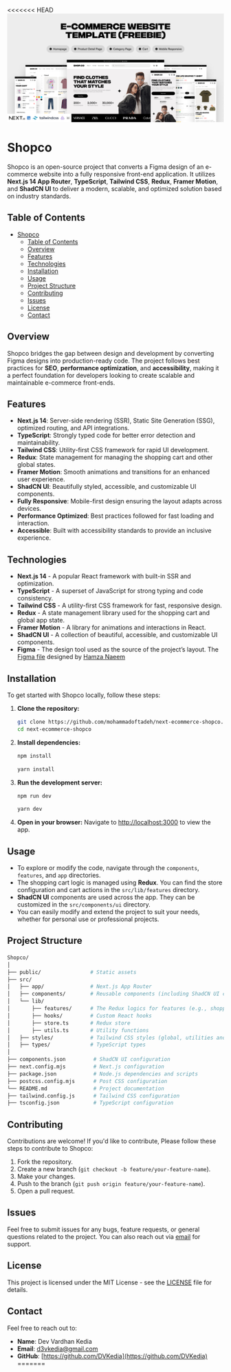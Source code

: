 <<<<<<< HEAD
[![Shopco Screenshot](https://raw.githubusercontent.com/DVKedia/Shopco-ecom/refs/heads/main/shopco-cover.png)](https://shoppeco.vercel.app/)

# Shopco

Shopco is an open-source project that converts a Figma design of an e-commerce website into a fully responsive front-end application. It utilizes **Next.js 14 App Router**, **TypeScript**, **Tailwind CSS**, **Redux**, **Framer Motion**, and **ShadCN UI** to deliver a modern, scalable, and optimized solution based on industry standards.

## Table of Contents

- [Shopco](#shopco)
  - [Table of Contents](#table-of-contents)
  - [Overview](#overview)
  - [Features](#features)
  - [Technologies](#technologies)
  - [Installation](#installation)
  - [Usage](#usage)
  - [Project Structure](#project-structure)
  - [Contributing](#contributing)
  - [Issues](#issues)
  - [License](#license)
  - [Contact](#contact)

## Overview

Shopco bridges the gap between design and development by converting Figma designs into production-ready code. The project follows best practices for **SEO**, **performance optimization**, and **accessibility**, making it a perfect foundation for developers looking to create scalable and maintainable e-commerce front-ends.

## Features

- **Next.js 14**: Server-side rendering (SSR), Static Site Generation (SSG), optimized routing, and API integrations.
- **TypeScript**: Strongly typed code for better error detection and maintainability.
- **Tailwind CSS**: Utility-first CSS framework for rapid UI development.
- **Redux**: State management for managing the shopping cart and other global states.
- **Framer Motion**: Smooth animations and transitions for an enhanced user experience.
- **ShadCN UI**: Beautifully styled, accessible, and customizable UI components.
- **Fully Responsive**: Mobile-first design ensuring the layout adapts across devices.
- **Performance Optimized**: Best practices followed for fast loading and interaction.
- **Accessible**: Built with accessibility standards to provide an inclusive experience.

## Technologies

- **Next.js 14** - A popular React framework with built-in SSR and optimization.
- **TypeScript** - A superset of JavaScript for strong typing and code consistency.
- **Tailwind CSS** - A utility-first CSS framework for fast, responsive design.
- **Redux** - A state management library used for the shopping cart and global app state.
- **Framer Motion** - A library for animations and interactions in React.
- **ShadCN UI** - A collection of beautiful, accessible, and customizable UI components.
- **Figma** - The design tool used as the source of the project’s layout. The [Figma file](https://www.figma.com/community/file/1273571982885059508/e-commerce-website-template-freebie) designed by [Hamza Naeem](https://www.figma.com/@hamzauix)

## Installation

To get started with Shopco locally, follow these steps:

1. **Clone the repository:**

   ```bash
   git clone https://github.com/mohammadoftadeh/next-ecommerce-shopco.git
   cd next-ecommerce-shopco
   ```

2. **Install dependencies:**

   ```bash
   npm install
   ```

   ```bash
   yarn install
   ```

3. **Run the development server:**

   ```bash
   npm run dev
   ```

   ```bash
   yarn dev
   ```

4. **Open in your browser:**
   Navigate to [http://localhost:3000](http://localhost:3000) to view the app.

## Usage

- To explore or modify the code, navigate through the `components`, `features`, and `app` directories.
- The shopping cart logic is managed using **Redux**. You can find the store configuration and cart actions in the `src/lib/features` directory.
- **ShadCN UI** components are used across the app. They can be customized in the `src/components/ui` directory.
- You can easily modify and extend the project to suit your needs, whether for personal use or professional projects.

## Project Structure

```bash
Shopco/
│
├── public/                # Static assets
├── src/
│   ├── app/               # Next.js App Router
│   ├── components/        # Reusable components (including ShadCN UI components)
│   └── lib/
│       ├── features/      # The Redux logics for features (e.g., shopping cart)
│       ├── hooks/         # Custom React hooks
│       ├── store.ts       # Redux store
│       ├── utils.ts       # Utility functions
│   ├── styles/            # Tailwind CSS styles (global, utilities and fonts)
│   ├── types/             # TypeScript types
│
├── components.json         # ShadCN UI configuration
├── next.config.mjs         # Next.js configuration
├── package.json            # Node.js dependencies and scripts
├── postcss.config.mjs      # Post CSS configuration
└── README.md               # Project documentation
├── tailwind.config.js      # Tailwind CSS configuration
├── tsconfig.json           # TypeScript configuration
```

## Contributing

Contributions are welcome! If you'd like to contribute, Please follow these steps to contribute to Shopco:

1. Fork the repository.
2. Create a new branch (`git checkout -b feature/your-feature-name`).
3. Make your changes.
4. Push to the branch (`git push origin feature/your-feature-name`).
5. Open a pull request.

## Issues

Feel free to submit issues for any bugs, feature requests, or general questions related to the project. You can also reach out via [email](mailto:mr.mohammadoftadeh@gmail.com) for support.

## License

This project is licensed under the MIT License - see the [LICENSE](https://opensource.org/licenses/MIT) file for details.

## Contact

Feel free to reach out to:

- **Name**: Dev Vardhan Kedia
- **Email**: [d3vkedia@gmail.com](mailto:d3vkedia@gmail.com)
- **GitHub**: [https://github.com/DVKedia](https://github.com/DVKedia)
=======

